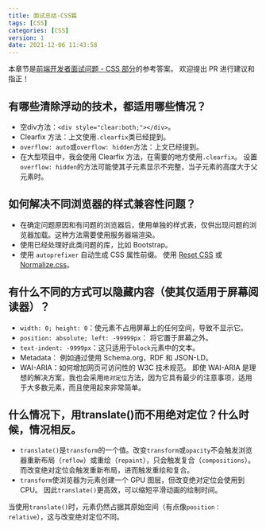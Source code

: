 ```yaml
---
title: 面试总结-CSS篇
tags: [CSS]
categories: [CSS]
version: 1
date: 2021-12-06 11:43:58
---
```

本章节是[前端开发者面试问题 - CSS 部分](https://github.com/h5bp/Front-end-Developer-Interview-Questions/blob/master/src/questions/css-questions.md)的参考答案。 欢迎提出 PR 进行建议和指正！
<!-- more -->

## 有哪些清除浮动的技术，都适用哪些情况？​
- 空div方法：`<div style="clear:both;"></div>`。
- Clearfix 方法：上文使用`.clearfix`类已经提到。
- `overflow: auto`或`overflow: hidden`方法：上文已经提到。
- 在大型项目中，我会使用 Clearfix 方法，在需要的地方使用`.clearfix`。
设置`overflow: hidden`的方法可能使其子元素显示不完整，当子元素的高度大于父元素时。


## 如何解决不同浏览器的样式兼容性问题？​
- 在确定问题原因和有问题的浏览器后，使用单独的样式表，仅供出现问题的浏览器加载。这种方法需要使用服务器端渲染。
- 使用已经处理好此类问题的库，比如 Bootstrap。
- 使用 `autoprefixer` 自动生成 CSS 属性前缀。
使用 [Reset CSS](http://meyerweb.com/eric/tools/css/reset/) 或 [Normalize.css](https://necolas.github.io/normalize.css/)。


## 有什么不同的方式可以隐藏内容（使其仅适用于屏幕阅读器）？​
- `width: 0; height: 0`：使元素不占用屏幕上的任何空间，导致不显示它。
- `position: absolute; left: -99999px`： 将它置于屏幕之外。
- `text-indent: -9999px`：这只适用于`block`元素中的文本。
- Metadata： 例如通过使用 Schema.org，RDF 和 JSON-LD。
- WAI-ARIA：如何增加网页可访问性的 W3C 技术规范。
即使 WAI-ARIA 是理想的解决方案，我也会采用`绝对定位`方法，因为它具有最少的注意事项，适用于大多数元素，而且使用起来非常简单。

## 什么情况下，用translate()而不用绝对定位？什么时候，情况相反。​
- `translate()`是`transform`的一个值。改变`transform`或`opacity`不会触发浏览器重新布局（`reflow`）或重绘（`repaint`），只会触发复合（`compositions`）。而改变绝对定位会触发重新布局，进而触发重绘和复合。
- `transform`使浏览器为元素创建一个 GPU 图层，但改变绝对定位会使用到 CPU。 因此`translate()`更高效，可以缩短平滑动画的绘制时间。

当使用`translate()`时，元素仍然占据其原始空间（有点像`position：relative`），这与改变绝对定位不同。
